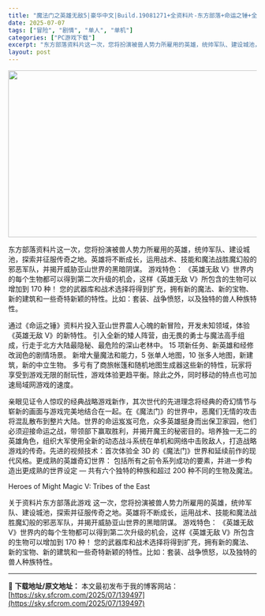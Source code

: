 ```yaml
---
title: "魔法门之英雄无敌5|豪华中文|Build.19081271+全资料片-东方部落+命运之锤+全DLC|解压即撸|"
date: 2025-07-07
tags: ["冒险", "剧情", "单人", "单机"]
categories: ["PC游戏下载"]
excerpt: "东方部落资料片这一次，您将扮演被兽人势力所雇用的英雄，统帅军队、建设城池，探索并征服传奇之地。英雄将不断成长，运用战术、技能和魔法战胜魔幻般的邪恶军队，并揭开威胁亚山世界的黑暗阴谋。 游戏特色： 《英雄无敌 V》世界内的每个生物都可以得到第二次升级的机会，这样《英雄无敌 V》所包含的生物可以增加到 &hellip;"
layout: post
---
```


<img class="size-full wp-image-139498 aligncenter" src="https://sky.sfcrom.com/wp-content/uploads/2025/07/202507070910164.webp" alt="" width="600" height="338" />

东方部落资料片这一次，您将扮演被兽人势力所雇用的英雄，统帅军队、建设城池，探索并征服传奇之地。英雄将不断成长，运用战术、技能和魔法战胜魔幻般的邪恶军队，并揭开威胁亚山世界的黑暗阴谋。 游戏特色： 《英雄无敌 V》世界内的每个生物都可以得到第二次升级的机会，这样《英雄无敌 V》所包含的生物可以增加到 170 种！ 您的武器库和战术选择将得到扩充，拥有新的魔法、新的宝物、新的建筑和一些奇特新颖的特性。比如：套装、战争愤怒，以及独特的兽人种族特性。

通过《命运之锤》资料片投入亚山世界震人心魄的新冒险，开发未知领域，体验《英雄无敌 V》的新特性。 引入全新的矮人阵营，由无畏的勇士与魔法高手组成，行走于北方大陆最隐秘、最危险的深山老林中。 15 项新任务、新英雄和经修改润色的剧情场景。 新增大量魔法和能力，5 张单人地图，10 张多人地图，新建筑，新的中立生物。 多亏有了商旅帐篷和随机地图生成器这些新的特性，玩家将享受到游戏无限的耐玩性，游戏体验更趋平衡。除此之外，同时移动的特点也可加速局域网游戏的速度。

亲眼见证令人惊叹的经典战略游戏新作，其次世代的先进理念将经典的奇幻情节与崭新的画面与游戏完美地结合在一起。在《魔法门》的世界中，恶魔们无情的攻击将混乱散布到整片大陆。世界的命运岌岌可危，众多英雄挺身而出保卫家园，他们必须迎接命运之战，带领部下赢取胜利，并揭开魔王的秘密目的。培养独一无二的英雄角色，组织大军使用全新的动态战斗系统在单机和网络中击败敌人，打造战略游戏的传奇。先进的视频技术：首次体验全 3D 的《魔法门》世界和延续前作的现代风格。更成熟的英雄奇幻世界： 包括所有之前令系列成功的要素，并进一步构造出更成熟的世界设定 — 共有六个独特的种族和超过 200 种不同的生物及魔法。

Heroes of Might Magic V: Tribes of the East

关于资料片东方部落此游戏
这一次，您将扮演被兽人势力所雇用的英雄，统帅军队、建设城池，探索并征服传奇之地。英雄将不断成长，运用战术、技能和魔法战胜魔幻般的邪恶军队，并揭开威胁亚山世界的黑暗阴谋。
游戏特色：
《英雄无敌 V》世界内的每个生物都可以得到第二次升级的机会，这样《英雄无敌 V》所包含的生物可以增加到 170 种！
您的武器库和战术选择将得到扩充，拥有新的魔法、新的宝物、新的建筑和一些奇特新颖的特性。比如：套装、战争愤怒，以及独特的兽人种族特性。

---
📖 **下载地址/原文地址：** 本文最初发布于我的博客网站：[https://sky.sfcrom.com/2025/07/139497](https://sky.sfcrom.com/2025/07/139497)
